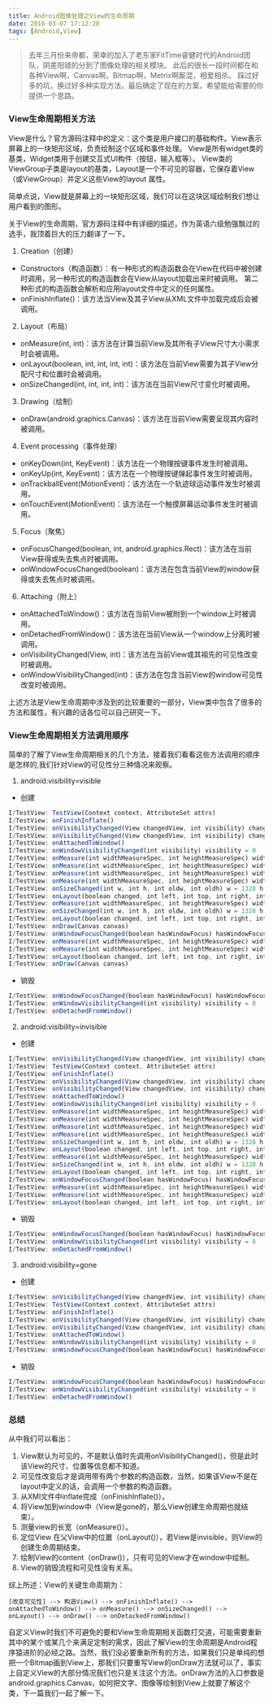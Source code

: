 ```yaml
---
title: Android图像处理之View的生命周期
date: 2016-03-07 17:12:28
tags: [Android,View]
---
```

> 去年三月份来帝都，荣幸的加入了老东家FitTime睿健时代的Android团队，阴差阳错的分到了图像处理的相关模块。
> 此后的很长一段时间都在和各种View啊，Canvas啊，Bitmap啊，Metrix啊厮混，相爱相杀。
> 踩过好多的坑，换过好多种实现方法，最后确定了现在的方案，希望能给需要的你提供一个思路。

### View生命周期相关方法
View是什么？官方源码注释中的定义：这个类是用户接口的基础构件。View表示屏幕上的一块矩形区域，负责绘制这个区域和事件处理。
View是所有widget类的基类，Widget类用于创建交互式UI构件（按钮，输入框等）。
View类的ViewGroup子类是layout的基类，Layout是一个不可见的容器，它保存着View（或ViewGroup）并定义这些View的layout 属性。

简单点说，View就是屏幕上的一块矩形区域，我们可以在这块区域绘制我们想让用户看到的图形。

关于View的生命周期，官方源码注释中有详细的描述，作为英语六级勉强飘过的选手，我顶着巨大的压力翻译了一下。

1. Creation（创建）
 * Constructors（构造函数）：有一种形式的构造函数会在View在代码中被创建时调用，另一种形式的构造函数会在View从layout加载出来时被调用。
 第二种形式的构造函数会解析和应用layout文件中定义的任何属性。
 * onFinishInflate()：该方法当View及其子View从XML文件中加载完成后会被调用。
2. Layout（布局）
 * onMeasure(int, int)：该方法在计算当前View及其所有子View尺寸大小需求时会被调用。
 * onLayout(boolean, int, int, int, int)：该方法在当前View需要为其子View分配尺寸和位置时会被调用。
 * onSizeChanged(int, int, int, int)：该方法在当前View尺寸变化时被调用。
3. Drawing（绘制） 
 * onDraw(android.graphics.Canvas)：该方法在当前View需要呈现其内容时被调用。
4. Event processing（事件处理）
 * onKeyDown(int, KeyEvent)：该方法在一个物理按键事件发生时被调用。
 * onKeyUp(int, KeyEvent)：该方法在一个物理按键弹起事件发生时被调用。
 * onTrackballEvent(MotionEvent)：该方法在一个轨迹球运动事件发生时被调用。
 * onTouchEvent(MotionEvent)：该方法在一个触摸屏幕运动事件发生时被调用。
5. Focus（聚焦）
 * onFocusChanged(boolean, int, android.graphics.Rect)：该方法在当前View获得或失去焦点时被调用。
 * onWindowFocusChanged(boolean)：该方法在包含当前View的window获得或失去焦点时被调用。
6. Attaching（附上）
 * onAttachedToWindow()：该方法在当前View被附到一个window上时被调用。
 * onDetachedFromWindow()：该方法在当前View从一个window上分离时被调用。
 * onVisibilityChanged(View, int)：该方法在当前View或其祖先的可见性改变时被调用。
 * onWindowVisibilityChanged(int)：该方法在包含当前View的window可见性改变时被调用。

上述方法是View生命周期中涉及到的比较重要的一部分，View类中包含了很多的方法和属性，有兴趣的话各位可以自己研究一下。
### View生命周期相关方法调用顺序
简单的了解了View生命周期相关的几个方法，接着我们看看这些方法调用的顺序是怎样的,我们针对View的可见性分三种情况来观察。

1. android:visibility=visible
 * 创建
```javascript
I/TestView: TestView(Context context, AttributeSet attrs)
I/TestView: onFinishInflate()
I/TestView: onVisibilityChanged(View changedView, int visibility) changedView = com.android.internal.policy.impl.PhoneWindow$DecorView{2192bad9 I.E..... R.....ID 0,0-0,0} visibility = 4
I/TestView: onVisibilityChanged(View changedView, int visibility) changedView = com.android.internal.policy.impl.PhoneWindow$DecorView{2192bad9 V.E..... R.....ID 0,0-0,0} visibility = 0
I/TestView: onAttachedToWindow()
I/TestView: onWindowVisibilityChanged(int visibility) visibility = 0
I/TestView: onMeasure(int widthMeasureSpec, int heightMeasureSpec) widthMeasureSpec = 1073743152 heightMeasureSpec = 1073743848
I/TestView: onMeasure(int widthMeasureSpec, int heightMeasureSpec) widthMeasureSpec = 1073743152 heightMeasureSpec = 1073743848
I/TestView: onMeasure(int widthMeasureSpec, int heightMeasureSpec) widthMeasureSpec = 1073743152 heightMeasureSpec = 1073744016
I/TestView: onMeasure(int widthMeasureSpec, int heightMeasureSpec) widthMeasureSpec = 1073743152 heightMeasureSpec = 1073744016
I/TestView: onSizeChanged(int w, int h, int oldw, int oldh) w = 1328 h = 2192 oldw = 0 oldh0
I/TestView: onLayout(boolean changed, int left, int top, int right, int bottom) changed = true left = 56 top = 56 right = 1384 bottom = 2248
I/TestView: onMeasure(int widthMeasureSpec, int heightMeasureSpec) widthMeasureSpec = 1073743152 heightMeasureSpec = 1073743820
I/TestView: onSizeChanged(int w, int h, int oldw, int oldh) w = 1328 h = 1996 oldw = 1328 oldh2192
I/TestView: onLayout(boolean changed, int left, int top, int right, int bottom) changed = true left = 56 top = 56 right = 1384 bottom = 2052
I/TestView: onDraw(Canvas canvas)
I/TestView: onWindowFocusChanged(boolean hasWindowFocus) hasWindowFocus = true
I/TestView: onMeasure(int widthMeasureSpec, int heightMeasureSpec) widthMeasureSpec = 1073743152 heightMeasureSpec = 1073743820
I/TestView: onMeasure(int widthMeasureSpec, int heightMeasureSpec) widthMeasureSpec = 1073743152 heightMeasureSpec = 1073743820
I/TestView: onLayout(boolean changed, int left, int top, int right, int bottom) changed = false left = 56 top = 56 right = 1384 bottom = 2052
I/TestView: onDraw(Canvas canvas)
```
 * 销毁
```javascript
I/TestView: onWindowFocusChanged(boolean hasWindowFocus) hasWindowFocus = false
I/TestView: onWindowVisibilityChanged(int visibility) visibility = 8
I/TestView: onDetachedFromWindow()
```
2. android:visibility=invisible
 * 创建
```javascript
I/TestView: onVisibilityChanged(View changedView, int visibility) changedView = com.example.junyizhou.rxjavademo.TestView{3ead3d52 I.ED.... ........ 0,0-0,0} visibility = 4
I/TestView: TestView(Context context, AttributeSet attrs)
I/TestView: onFinishInflate()
I/TestView: onVisibilityChanged(View changedView, int visibility) changedView = com.android.internal.policy.impl.PhoneWindow$DecorView{3aeb2b95 I.E..... R.....ID 0,0-0,0} visibility = 4
I/TestView: onVisibilityChanged(View changedView, int visibility) changedView = com.android.internal.policy.impl.PhoneWindow$DecorView{3aeb2b95 V.E..... R.....ID 0,0-0,0} visibility = 0
I/TestView: onAttachedToWindow()
I/TestView: onWindowVisibilityChanged(int visibility) visibility = 0
I/TestView: onMeasure(int widthMeasureSpec, int heightMeasureSpec) widthMeasureSpec = 1073743152 heightMeasureSpec = 1073743848
I/TestView: onMeasure(int widthMeasureSpec, int heightMeasureSpec) widthMeasureSpec = 1073743152 heightMeasureSpec = 1073743848
I/TestView: onMeasure(int widthMeasureSpec, int heightMeasureSpec) widthMeasureSpec = 1073743152 heightMeasureSpec = 1073744016
I/TestView: onMeasure(int widthMeasureSpec, int heightMeasureSpec) widthMeasureSpec = 1073743152 heightMeasureSpec = 1073744016
I/TestView: onSizeChanged(int w, int h, int oldw, int oldh) w = 1328 h = 2192 oldw = 0 oldh0
I/TestView: onLayout(boolean changed, int left, int top, int right, int bottom) changed = true left = 56 top = 56 right = 1384 bottom = 2248
I/TestView: onMeasure(int widthMeasureSpec, int heightMeasureSpec) widthMeasureSpec = 1073743152 heightMeasureSpec = 1073743820
I/TestView: onSizeChanged(int w, int h, int oldw, int oldh) w = 1328 h = 1996 oldw = 1328 oldh2192
I/TestView: onLayout(boolean changed, int left, int top, int right, int bottom) changed = true left = 56 top = 56 right = 1384 bottom = 2052
I/TestView: onWindowFocusChanged(boolean hasWindowFocus) hasWindowFocus = true
I/TestView: onMeasure(int widthMeasureSpec, int heightMeasureSpec) widthMeasureSpec = 1073743152 heightMeasureSpec = 1073743820
I/TestView: onMeasure(int widthMeasureSpec, int heightMeasureSpec) widthMeasureSpec = 1073743152 heightMeasureSpec = 1073743820
I/TestView: onLayout(boolean changed, int left, int top, int right, int bottom) changed = false left = 56 top = 56 right = 1384 bottom = 2052
```
 * 销毁
```javascript
I/TestView: onWindowFocusChanged(boolean hasWindowFocus) hasWindowFocus = false
I/TestView: onWindowVisibilityChanged(int visibility) visibility = 8
I/TestView: onDetachedFromWindow()
```
3. android:visibility=gone
 * 创建
```javascript
I/TestView: onVisibilityChanged(View changedView, int visibility) changedView = com.example.junyizhou.rxjavademo.TestView{3ead3d52 G.ED.... ......I. 0,0-0,0} visibility = 8
I/TestView: TestView(Context context, AttributeSet attrs)
I/TestView: onFinishInflate()
I/TestView: onVisibilityChanged(View changedView, int visibility) changedView = com.android.internal.policy.impl.PhoneWindow$DecorView{3aeb2b95 I.E..... R.....ID 0,0-0,0} visibility = 4
I/TestView: onVisibilityChanged(View changedView, int visibility) changedView = com.android.internal.policy.impl.PhoneWindow$DecorView{3aeb2b95 V.E..... R.....ID 0,0-0,0} visibility = 0
I/TestView: onAttachedToWindow()
I/TestView: onWindowVisibilityChanged(int visibility) visibility = 0
I/TestView: onWindowFocusChanged(boolean hasWindowFocus) hasWindowFocus = true
```
 * 销毁
```javascript
I/TestView: onWindowFocusChanged(boolean hasWindowFocus) hasWindowFocus = false
I/TestView: onWindowVisibilityChanged(int visibility) visibility = 8
I/TestView: onDetachedFromWindow()
```
### 总结
从中我们可以看出：

1. View默认为可见的，不是默认值时先调用onVisibilityChanged()，但是此时该View的尺寸、位置等信息都不知道。
2. 可见性改变后才是调用带有两个参数的构造函数，当然，如果该View不是在layout中定义的话，会调用一个参数的构造函数。
3. 从XMl文件中inflate完成（onFinishInflate()）。
4. 将View加到window中（View是gone的，那么View创建生命周期也就结束）。
5. 测量view的长宽（onMeasure()）。
6. 定位View 在父View中的位置（onLayout()），若View是invisible，则View的创建生命周期结束。
7. 绘制View的content（onDraw()），只有可见的View才在window中绘制。
8. View的销毁流程和可见性没有关系。

综上所述：View的关键生命周期为：
```
[改变可见性] --> 构造View() --> onFinishInflate() --> onAttachedToWindow() --> onMeasure() --> onSizeChanged() --> onLayout() --> onDraw() --> onDetackedFromWindow()
```

自定义View时我们不可避免的要和View生命周期相关函数打交道，可能需要重新其中的某个或某几个来满足定制的需求，因此了解View的生命周期是Android程序猿进阶的必经之路。当然，我们没必要重新所有的方法，如果我们只是单纯的想把一个Bitmap画到View上，那我们只要重写View的onDraw方法就可以了，事实上自定义View的大部分情况我们也只是关注这个方法。onDraw方法的入口参数是android.graphics.Canvas，如何把文字、图像等绘制到View上就要了解这个类，下一篇我们一起了解一下。